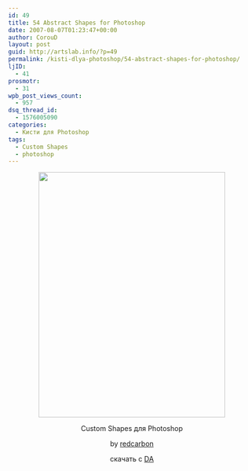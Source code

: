 ```yaml
---
id: 49
title: 54 Abstract Shapes for Photoshop
date: 2007-08-07T01:23:47+00:00
author: CorouD
layout: post
guid: http://artslab.info/?p=49
permalink: /kisti-dlya-photoshop/54-abstract-shapes-for-photoshop/
ljID:
  - 41
prosmotr:
  - 31
wpb_post_views_count:
  - 957
dsq_thread_id:
  - 1576005090
categories:
  - Кисти для Photoshop
tags:
  - Custom Shapes
  - photoshop
---
```

<p style="text-align: center">
  <a href="http://artslab.info/wp-content/uploads/Abstract_Shapes__by_redcarbon.jpg"><img src="http://artslab.info/wp-content/uploads/Abstract_Shapes__by_redcarbon.jpg" alt="" title="Abstract_Shapes__by_redcarbon" width="380" height="500" class="alignnone size-full wp-image-806" srcset="http://googledrive.com/host/0B9lHVSSSdxdxd0hjdUdmRzY3Tjg/Abstract_Shapes__by_redcarbon.jpg 380w, http://googledrive.com/host/0B9lHVSSSdxdxd0hjdUdmRzY3Tjg/Abstract_Shapes__by_redcarbon-228x300.jpg 228w" sizes="(max-width: 380px) 100vw, 380px" /></a>
</p>

<p style="text-align: center" align="center">
  Custom Shapes для Photoshop
</p>

<p style="text-align: center" align="center">
  by <a href="http://redcarbon.deviantart.com/" target="_blank">redcarbon</a>
</p>

<p style="text-align: center" align="center">
  скачать с <a href="http://www.deviantart.com/deviation/13326523/?qo=20&q=Custom+Shapes&qh=boost%3Apopular+age_sigma%3A24h+age_scale%3A5" target="_blank">DA </a>
</p>